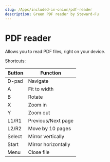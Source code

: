 ```yaml
---
slug: /Apps/included-in-onion/pdf-reader
description: Green PDF reader by Steward-Fu
---
```


# PDF reader


Allows you to read PDF files, right on your device.

Shortcuts:

| Button | Function |
|---|---|
|D-pad|Navigate|
|A|Fit to width|
|B|Rotate|
|X|Zoom in|
|Y|Zoom out|
|L1/R1|Previous/Next page|
|L2/R2|Move by 10 pages|
|Select|Mirror vertically|
|Start|Mirror horizontally|
|Menu|Close file|